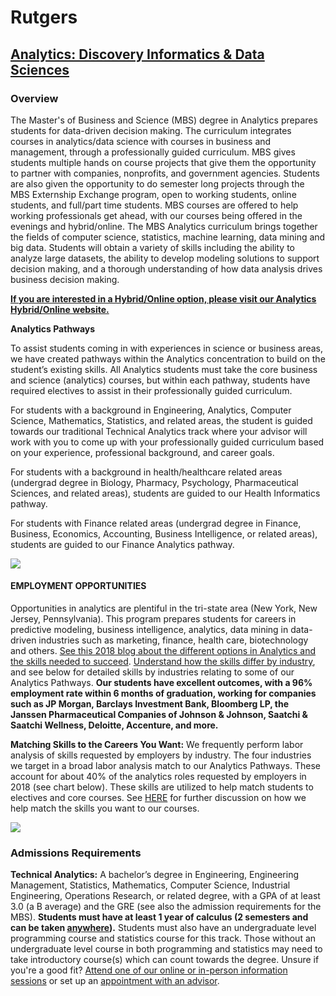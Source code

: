 # Rutgers

## [Analytics: Discovery Informatics & Data Sciences](https://mbs.rutgers.edu/program/analytics-discovery-informatics-data-sciences)

### Overview

The Master's of Business and Science \(MBS\) degree in Analytics prepares students for data-driven decision making. The curriculum integrates courses in analytics/data science with courses in business and management, through a professionally guided curriculum. MBS gives students multiple hands on course projects that give them the opportunity to partner with companies, nonprofits, and government agencies. Students are also given the opportunity to do semester long projects through the MBS Externship Exchange program, open to working students, online students, and full/part time students. MBS courses are offered to help working professionals get ahead, with our courses being offered in the evenings and hybrid/online. The MBS Analytics curriculum brings together the fields of computer science, statistics, machine learning, data mining and big data. Students will obtain a variety of skills including the ability to analyze large datasets, the ability to develop modeling solutions to support decision making, and a thorough understanding of how data analysis drives business decision making.

[**If you are interested in a Hybrid/Online option, please visit our Analytics Hybrid/Online website.**](https://mbs.rutgers.edu/node/240)

**Analytics Pathways**

To assist students coming in with experiences in science or business areas, we have created pathways within the Analytics concentration to build on the student’s existing skills. All Analytics students must take the core business and science \(analytics\) courses, but within each pathway, students have required electives to assist in their professionally guided curriculum.

For students with a background in Engineering, Analytics, Computer Science, Mathematics, Statistics, and related areas, the student is guided towards our traditional Technical Analytics track where your advisor will work with you to come up with your professionally guided curriculum based on your experience, professional background, and career goals.

For students with a background in health/healthcare related areas \(undergrad degree in Biology, Pharmacy, Psychology, Pharmaceutical Sciences, and related areas\), students are guided to our Health Informatics pathway.

For students with Finance related areas \(undergrad degree in Finance, Business, Economics, Accounting, Business Intelligence, or related areas\), students are guided to our Finance Analytics pathway.

![](https://mbs.rutgers.edu/sites/mbslive/files/images/course-catalog/analytics.jpg)

#### EMPLOYMENT OPPORTUNITIES

Opportunities in analytics are plentiful in the tri-state area \(New York, New Jersey, Pennsylvania\). This program prepares students for careers in predictive modeling, business intelligence, analytics, data mining in data-driven industries such as marketing, finance, health care, biotechnology and others. [See this 2018 blog about the different options in Analytics and the skills needed to succeed](https://mbs.rutgers.edu/node/615). [Understand how the skills differ by industry](https://mbs.rutgers.edu/articles/analytics-always-same-industry-based-exploration-skills-needed-analytics-jobs), and see below for detailed skills by industries relating to some of our Analytics Pathways. **Our students have excellent outcomes, with a 96% employment rate within 6 months of graduation, working for companies such as JP Morgan, Barclays Investment Bank, Bloomberg LP, the Janssen Pharmaceutical Companies of Johnson & Johnson, Saatchi & Saatchi Wellness, Deloitte, Accenture, and more.**

**Matching Skills to the Careers You Want:** We frequently perform labor analysis of skills requested by employers by industry. The four industries we target in a broad labor analysis match to our Analytics Pathways. These account for about 40% of the analytics roles requested by employers in 2018 \(see chart below\). These skills are utilized to help match students to electives and core courses. See [HERE](https://mbs.rutgers.edu/articles/analytics-always-same-industry-based-exploration-skills-needed-analytics-jobs) for further discussion on how we help match the skills you want to our courses.

![](https://mbs.rutgers.edu/sites/mbslive/files/images/analytics2.png)

### Admissions Requirements

**Technical Analytics:** A bachelor’s degree in Engineering, Engineering Management, Statistics, Mathematics, Computer Science, Industrial Engineering, Operations Research, or related degree, with a GPA of at least 3.0 \(a B average\) and the GRE \(see also the admission requirements for the MBS\). **Students must have at least 1 year of calculus \(**2 semesters and can be taken [anywhere](https://mbs.rutgers.edu/sample-available-online-calculus-2-courses)**\).** Students must also have an undergraduate level programming course and statistics course for this track. Those without an undergraduate level course in both programming and statistics may need to take introductory course\(s\) which can count towards the degree.  Unsure if you're a good fit? [Attend one of our online or in-person information sessions](https://mbs.rutgers.edu/events?field_event_type_value=I) or set up an [appointment with an advisor](https://mbs.rutgers.edu/events?field_event_type_value=I).  


